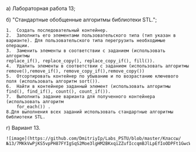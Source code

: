 а) Лабораторная работа 13;

б) "Стандартные обобщенные алгоритмы библиотеки STL.";

    1.  Создать последовательный контейнер.
    2.  Заполнить его элементами пользовательского типа (тип указан в варианте). Для пользовательского типа перегрузить необходимые операции.
    3.  Заменить элементы в соответствии с заданием (использовать алгоритмы
    replace_if(), replace_copy(), replace_copy_if(), fill()).
    4.  Удалить элементы в соответствии с заданием (использовать алгоритмы
    remove(),remove_if(), remove_copy_if(),remove_copy())
    5.  Отсортировать контейнер по убыванию и по возрастанию ключевого поля (использовать алгоритм sort()).
    6.  Найти в контейнере заданный элемент (использовать алгоритмы find(), find_if(), count(), count_if()).
    7.  Выполнить задание варианта для полученного контейнера (использовать алгоритм
        for_each()) .
    8.Для выполнения всех заданий использовать стандартные алгоритмы библиотеки STL.

г) Вариант 13.
  
    ![image](https://github.com/DmitriyIp/Labs_PSTU/blob/master/Классы/№13/7MKkVwPjKS5vpPH87FYIgSqS2Moe3lgHM2BKxqiZZufIccqmBJlLpEfIoODPFt1GwcWGUjPXSgv4Gl0ZSb2ncrJY.jpg)

